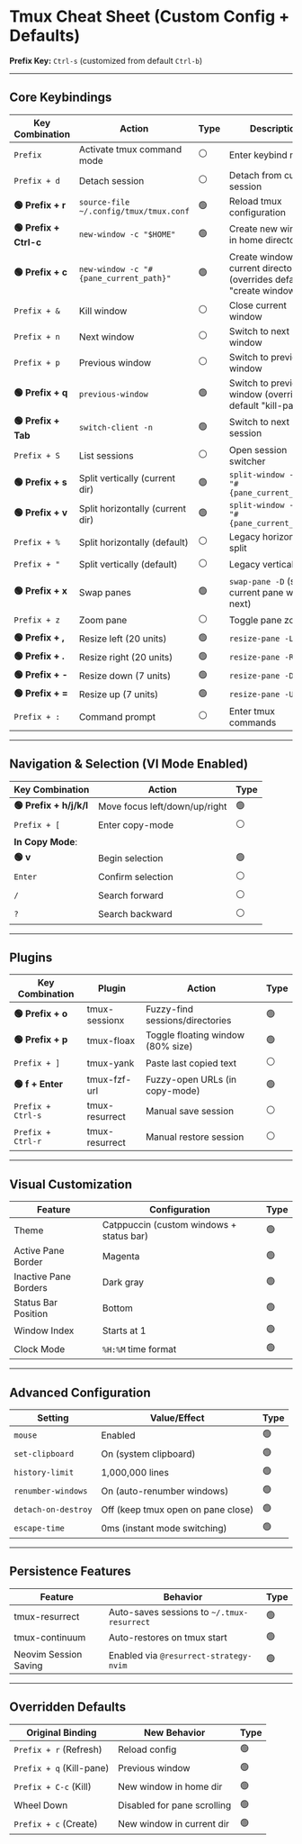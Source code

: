 # Tmux Cheat Sheet (Custom Config + Defaults)

**Prefix Key:** `Ctrl-s` (customized from default `Ctrl-b`)

---

## Core Keybindings

| Key Combination        | Action                                 | Type | Description                                                            |
| ---------------------- | -------------------------------------- | ---- | ---------------------------------------------------------------------- |
| `Prefix`               | Activate tmux command mode             | ⚪️   | Enter keybind mode                                                     |
| `Prefix + d`           | Detach session                         | ⚪️   | Detach from current session                                            |
| **🟢 Prefix + r**      | `source-file ~/.config/tmux/tmux.conf` | 🟢   | Reload tmux configuration                                              |
| **🟢 Prefix + Ctrl-c** | `new-window -c "$HOME"`                | 🟢   | Create new window in home directory                                    |
| **🟢 Prefix + c**      | `new-window -c "#{pane_current_path}"` | 🟢   | Create window in current directory (overrides default "create window") |
| `Prefix + &`           | Kill window                            | ⚪️   | Close current window                                                   |
| `Prefix + n`           | Next window                            | ⚪️   | Switch to next window                                                  |
| `Prefix + p`           | Previous window                        | ⚪️   | Switch to previous window                                              |
| **🟢 Prefix + q**      | `previous-window`                      | 🟢   | Switch to previous window (overrides default "kill-pane")              |
| **🟢 Prefix + Tab**    | `switch-client -n`                     | 🟢   | Switch to next session                                                 |
| `Prefix + S`           | List sessions                          | ⚪️   | Open session switcher                                                  |
| **🟢 Prefix + s**      | Split vertically (current dir)         | 🟢   | `split-window -v -c "#{pane_current_path}"`                            |
| **🟢 Prefix + v**      | Split horizontally (current dir)       | 🟢   | `split-window -h -c "#{pane_current_path}"`                            |
| `Prefix + %`           | Split horizontally (default)           | ⚪️   | Legacy horizontal split                                                |
| `Prefix + "`           | Split vertically (default)             | ⚪️   | Legacy vertical split                                                  |
| **🟢 Prefix + x**      | Swap panes                             | 🟢   | `swap-pane -D` (swap current pane with next)                           |
| `Prefix + z`           | Zoom pane                              | ⚪️   | Toggle pane zoom                                                       |
| **🟢 Prefix + ,**      | Resize left (20 units)                 | 🟢   | `resize-pane -L 20`                                                    |
| **🟢 Prefix + .**      | Resize right (20 units)                | 🟢   | `resize-pane -R 20`                                                    |
| **🟢 Prefix + -**      | Resize down (7 units)                  | 🟢   | `resize-pane -D 7`                                                     |
| **🟢 Prefix + =**      | Resize up (7 units)                    | 🟢   | `resize-pane -U 7`                                                     |
| `Prefix + :`           | Command prompt                         | ⚪️   | Enter tmux commands                                                    |

---

## Navigation & Selection (VI Mode Enabled)

| Key Combination         | Action                        | Type |
| ----------------------- | ----------------------------- | ---- |
| **🟢 Prefix + h/j/k/l** | Move focus left/down/up/right | 🟢   |
| `Prefix + [`            | Enter copy-mode               | ⚪️   |
| **In Copy Mode**:       |                               |      |
| **🟢 v**                | Begin selection               | 🟢   |
| `Enter`                 | Confirm selection             | ⚪️   |
| `/`                     | Search forward                | ⚪️   |
| `?`                     | Search backward               | ⚪️   |

---

## Plugins

| Key Combination   | Plugin         | Action                            | Type |
| ----------------- | -------------- | --------------------------------- | ---- |
| **🟢 Prefix + o** | tmux-sessionx  | Fuzzy-find sessions/directories   | 🟢   |
| **🟢 Prefix + p** | tmux-floax     | Toggle floating window (80% size) | 🟢   |
| `Prefix + ]`      | tmux-yank      | Paste last copied text            | ⚪️   |
| **🟢 f + Enter**  | tmux-fzf-url   | Fuzzy-open URLs (in copy-mode)    | 🟢   |
| `Prefix + Ctrl-s` | tmux-resurrect | Manual save session               | ⚪️   |
| `Prefix + Ctrl-r` | tmux-resurrect | Manual restore session            | ⚪️   |

---

## Visual Customization

| Feature               | Configuration                            | Type |
| --------------------- | ---------------------------------------- | ---- |
| Theme                 | Catppuccin (custom windows + status bar) | 🟢   |
| Active Pane Border    | Magenta                                  | 🟢   |
| Inactive Pane Borders | Dark gray                                | 🟢   |
| Status Bar Position   | Bottom                                   | 🟢   |
| Window Index          | Starts at 1                              | 🟢   |
| Clock Mode            | `%H:%M` time format                      | 🟢   |

---

## Advanced Configuration

| Setting             | Value/Effect                       | Type |
| ------------------- | ---------------------------------- | ---- |
| `mouse`             | Enabled                            | 🟢   |
| `set-clipboard`     | On (system clipboard)              | 🟢   |
| `history-limit`     | 1,000,000 lines                    | 🟢   |
| `renumber-windows`  | On (auto-renumber windows)         | 🟢   |
| `detach-on-destroy` | Off (keep tmux open on pane close) | 🟢   |
| `escape-time`       | 0ms (instant mode switching)       | 🟢   |

---

## Persistence Features

| Feature               | Behavior                                   | Type |
| --------------------- | ------------------------------------------ | ---- |
| tmux-resurrect        | Auto-saves sessions to `~/.tmux-resurrect` | 🟢   |
| tmux-continuum        | Auto-restores on tmux start                | 🟢   |
| Neovim Session Saving | Enabled via `@resurrect-strategy-nvim`     | 🟢   |

---

## Overridden Defaults

| Original Binding         | New Behavior                | Type |
| ------------------------ | --------------------------- | ---- |
| `Prefix + r` (Refresh)   | Reload config               | 🟢   |
| `Prefix + q` (Kill-pane) | Previous window             | 🟢   |
| `Prefix + C-c` (Kill)    | New window in home dir      | 🟢   |
| Wheel Down               | Disabled for pane scrolling | 🟢   |
| `Prefix + c` (Create)    | New window in current dir   | 🟢   |
